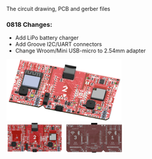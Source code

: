 The circuit drawing, PCB and gerber files

### 0818 Changes: 
  - Add LiPo battery charger <br>
  - Add Groove I2C/UART connectors <br>
  - Change Wroom/Mini USB-micro to 2.54mm adapter <br>
    
<img src="C3mBusWroomPwrMini0818.png" width=60%> <br>
<img src="C3mBusPwrMini0818Top.png" width=30%> <img src="C3mBusPwrMini0818Bot.png" width=30%> <br>
